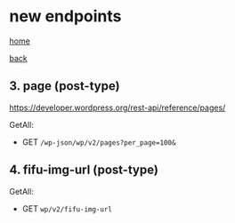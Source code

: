 # new endpoints

[home](../README.md)

[back](./wp-apis.md)

## 3. page (post-type)

https://developer.wordpress.org/rest-api/reference/pages/

GetAll:
* GET `/wp-json/wp/v2/pages?per_page=100&`

## 4. fifu-img-url (post-type)

GetAll: 
* GET `wp/v2/fifu-img-url`